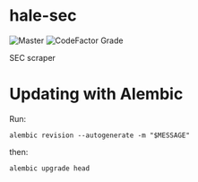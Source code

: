 # hale-sec

![Master](https://github.com/HaleLP/hale-sec/workflows/Tests/badge.svg)
![CodeFactor Grade](https://img.shields.io/codefactor/grade/github/HaleLP/hale-sec/main)

SEC scraper


# Updating with Alembic

Run:

`alembic revision --autogenerate -m "$MESSAGE"`

then:

`alembic upgrade head`
